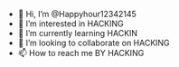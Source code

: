 - 👋 Hi, I’m @Happyhour12342145
- 👀 I’m interested in HACKING
- 🌱 I’m currently learning HACKIN
- 💞️ I’m looking to collaborate on HACKING
- 📫 How to reach me BY HACKING

<!---
Happyhour12342145/Happyhour12342145 is a ✨ special ✨ repository because its `README.md` (this file) appears on your GitHub profile.
You can click the Preview link to take a look at your changes.
--->
